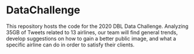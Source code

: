 # DataChallenge
This repository hosts the code for the 2020 DBL Data Challenge. Analyzing 35GB of Tweets related to 13 airlines, our team will find general trends, develop suggestions on how to gain a better public image, and what a specific airline can do in order to satisfy their clients.  




